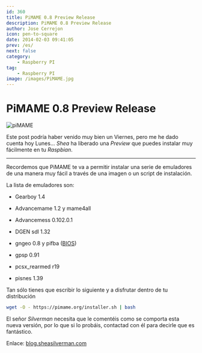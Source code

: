 ```yaml
---
id: 360
title: PiMAME 0.8 Preview Release
description: PiMAME 0.8 Preview Release
author: Jose Cerrejon
icon: pen-to-square
date: 2014-02-03 09:41:05
prev: /es/
next: false
category:
    - Raspberry PI
tag:
    - Raspberry PI
image: /images/PiMAME.jpg
---
```


# PiMAME 0.8 Preview Release

![piMAME](/images/PiMAME.jpg)

Este post podría haber venido muy bien un Viernes, pero me he dado cuenta hoy Lunes... _Shea_ ha liberado una _Preview_ que puedes instalar muy fácilmente en tu _Raspbian_.

---

Recordemos que PiMAME te va a permitir instalar una serie de emuladores de una manera muy fácil a través de una imagen o un script de instalación.

La lista de emuladores son:

-   Gearboy 1.4

-   Advancemame 1.2 y mame4all

-   Advancemess 0.102.0.1

-   DGEN sdl 1.32

-   gngeo 0.8 y pifba ([BIOS](https://app.box.com/s/u5whbrrp3gupopi3kh6r))

-   gpsp 0.91

-   pcsx_rearmed r19

-   pisnes 1.39

Tan sólo tienes que escribir lo siguiente y a disfrutar dentro de tu distribución

```bash
wget -O - https://pimame.org/installer.sh | bash
```

El señor _Silverman_ necesita que le comentéis como se comporta esta nueva versión, por lo que si lo probáis, contactad con él para decirle que es fantástico.

Enlace: [blog.sheasilverman.com](https://blog.sheasilverman.com/2014/01/friday-post-pimame-0-8-preview-release-only-for-the-brave/)
